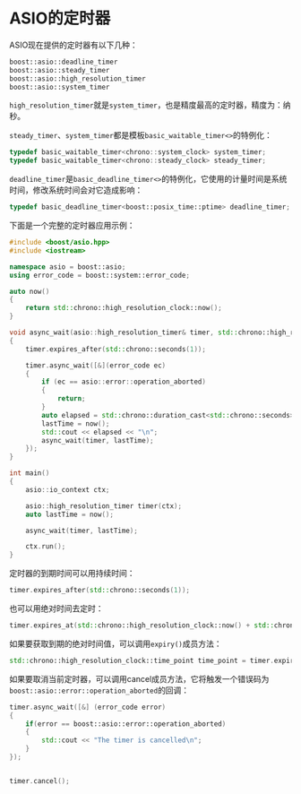 # ASIO的定时器

ASIO现在提供的定时器有以下几种：

```c++
boost::asio::deadline_timer
boost::asio::steady_timer
boost::asio::high_resolution_timer
boost::asio::system_timer
```

`high_resolution_timer`就是`system_timer`，也是精度最高的定时器，精度为：纳秒。

`steady_timer`、`system_timer`都是模板`basic_waitable_timer<>`的特例化：

```c++
typedef basic_waitable_timer<chrono::system_clock> system_timer;
typedef basic_waitable_timer<chrono::steady_clock> steady_timer;
```

`deadline_timer`是`basic_deadline_timer<>`的特例化，它使用的计量时间是系统时间，修改系统时间会对它造成影响：

```c++
typedef basic_deadline_timer<boost::posix_time::ptime> deadline_timer;
```

下面是一个完整的定时器应用示例：

```c++
#include <boost/asio.hpp>
#include <iostream>

namespace asio = boost::asio;
using error_code = boost::system::error_code;

auto now()
{
    return std::chrono::high_resolution_clock::now();
}

void async_wait(asio::high_resolution_timer& timer, std::chrono::high_resolution_clock::time_point& lastTime)
{
    timer.expires_after(std::chrono::seconds(1));

    timer.async_wait([&](error_code ec)
    {
        if (ec == asio::error::operation_aborted)
        {
            return;
        }
        auto elapsed = std::chrono::duration_cast<std::chrono::seconds>(now() - lastTime).count();
        lastTime = now();
        std::cout << elapsed << "\n";
        async_wait(timer, lastTime);
    });
}

int main()
{
    asio::io_context ctx;

    asio::high_resolution_timer timer(ctx);
    auto lastTime = now();

    async_wait(timer, lastTime);

    ctx.run();
}
```

定时器的到期时间可以用持续时间：

```c++
timer.expires_after(std::chrono::seconds(1));
```

也可以用绝对时间去定时：

```c++
timer.expires_at(std::chrono::high_resolution_clock::now() + std::chrono::seconds(1));
```

如果要获取到期的绝对时间值，可以调用`expiry()`成员方法：

```c++
std::chrono::high_resolution_clock::time_point time_point = timer.expiry();
```

如果要取消当前定时器，可以调用cancel成员方法，它将触发一个错误码为`boost::asio::error::operation_aborted`的回调：

```c++
timer.async_wait([&] (error_code error)
{
    if(error == boost::asio::error::operation_aborted)
    {
        std::cout << "The timer is cancelled\n";
    }
});


timer.cancel();
```
